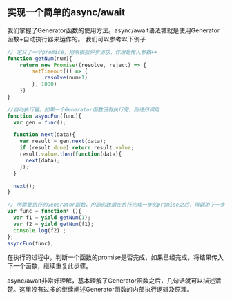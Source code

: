 ## 实现一个简单的async/await
我们掌握了Generator函数的使用方法。async/await语法糖就是使用Generator函数+自动执行器来运作的。 我们可以参考以下例子

```ts
// 定义了一个promise，用来模拟异步请求，作用是传入参数++
function getNum(num){
    return new Promise((resolve, reject) => {
        setTimeout(() => {
            resolve(num+1)
        }, 1000)
    })
}

//自动执行器，如果一个Generator函数没有执行完，则递归调用
function asyncFun(func){
  var gen = func();

  function next(data){
    var result = gen.next(data);
    if (result.done) return result.value;
    result.value.then(function(data){
      next(data);
    });
  }

  next();
}

// 所需要执行的Generator函数，内部的数据在执行完成一步的promise之后，再调用下一步
var func = function* (){
  var f1 = yield getNum(1);
  var f2 = yield getNum(f1);
  console.log(f2) ;
};
asyncFun(func);
```
在执行的过程中，判断一个函数的promise是否完成，如果已经完成，将结果传入下一个函数，继续重复此步骤。

async/await非常好理解，基本理解了Generator函数之后，几句话就可以描述清楚。这里没有过多的继续阐述Generator函数的内部执行逻辑及原理。